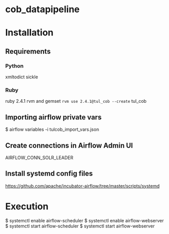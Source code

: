 # cob_datapipeline

# Installation
## Requirements
### Python
xmltodict
sickle

### Ruby
ruby 2.4.1
rvm and gemset ``rvm use 2.4.1@tul_cob --create``
tul_cob

## Importing airflow private vars
$ airflow variables -i tulcob_import_vars.json

## Create connections in Airflow Admin UI
AIRFLOW_CONN_SOLR_LEADER

## Install systemd config files
https://github.com/apache/incubator-airflow/tree/master/scripts/systemd


# Execution
$ systemctl enable airflow-scheduler
$ systemctl enable airflow-webserver
$ systemctl start airflow-scheduler
$ systemctl start airflow-webserver
